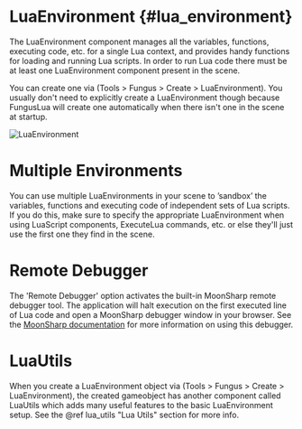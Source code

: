 # LuaEnvironment {#lua_environment}

The LuaEnvironment component manages all the variables, functions, executing code, etc. for a single Lua context, and provides handy functions for loading and running Lua scripts. In order to run Lua code there must be at least one LuaEnvironment component present in the scene. 

You can create one via (Tools > Fungus > Create > LuaEnvironment). You usually don't need to explicitly create a LuaEnvironment though because FungusLua will create one automatically when there isn't one in the scene at startup.

![LuaEnvironment](fungus_lua/lua_environment.png)

# Multiple Environments

You can use multiple LuaEnvironments in your scene to ’sandbox’ the variables, functions and executing code of independent sets of Lua scripts. If you do this, make sure to specify the appropriate LuaEnvironment when using LuaScript components, ExecuteLua commands, etc. or else they'll just use the first one they find in the scene.

# Remote Debugger

The 'Remote Debugger' option activates the built-in MoonSharp remote debugger tool. The application will halt execution on the first executed line of Lua code and open a MoonSharp debugger window in your browser. See the [MoonSharp documentation](http://www.moonsharp.org/debugger.html) for more information on using this debugger.
 
# LuaUtils

When you create a LuaEnvironment object via (Tools > Fungus > Create > LuaEnvironment), the created gameobject has another component called LuaUtils which adds many useful features to the basic LuaEnvironment setup. See the @ref lua_utils "Lua Utils" section for more info.

